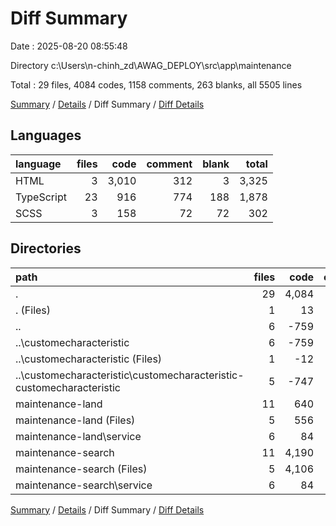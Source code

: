 # Diff Summary

Date : 2025-08-20 08:55:48

Directory c:\\Users\\n-chinh_zd\\AWAG_DEPLOY\\src\\app\\maintenance

Total : 29 files,  4084 codes, 1158 comments, 263 blanks, all 5505 lines

[Summary](results.md) / [Details](details.md) / Diff Summary / [Diff Details](diff-details.md)

## Languages
| language | files | code | comment | blank | total |
| :--- | ---: | ---: | ---: | ---: | ---: |
| HTML | 3 | 3,010 | 312 | 3 | 3,325 |
| TypeScript | 23 | 916 | 774 | 188 | 1,878 |
| SCSS | 3 | 158 | 72 | 72 | 302 |

## Directories
| path | files | code | comment | blank | total |
| :--- | ---: | ---: | ---: | ---: | ---: |
| . | 29 | 4,084 | 1,158 | 263 | 5,505 |
| . (Files) | 1 | 13 | 1 | 4 | 18 |
| .. | 6 | -759 | -244 | -86 | -1,089 |
| ..\\customecharacteristic | 6 | -759 | -244 | -86 | -1,089 |
| ..\\customecharacteristic (Files) | 1 | -12 | -1 | -4 | -17 |
| ..\\customecharacteristic\\customecharacteristic-customecharacteristic | 5 | -747 | -243 | -82 | -1,072 |
| maintenance-land | 11 | 640 | 450 | 109 | 1,199 |
| maintenance-land (Files) | 5 | 556 | 336 | 79 | 971 |
| maintenance-land\\service | 6 | 84 | 114 | 30 | 228 |
| maintenance-search | 11 | 4,190 | 951 | 236 | 5,377 |
| maintenance-search (Files) | 5 | 4,106 | 837 | 206 | 5,149 |
| maintenance-search\\service | 6 | 84 | 114 | 30 | 228 |

[Summary](results.md) / [Details](details.md) / Diff Summary / [Diff Details](diff-details.md)